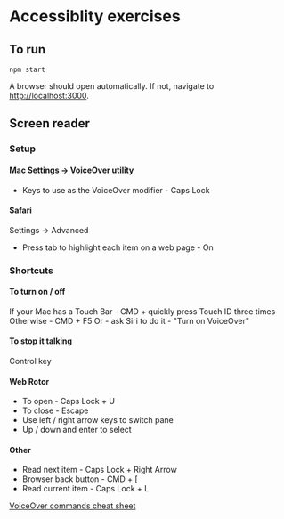 # Accessiblity exercises

## To run

```
npm start
```

A browser should open automatically. If not, navigate to [http://localhost:3000](http://localhost:3000).

## Screen reader

### Setup 

#### Mac Settings -> VoiceOver utility

- Keys to use as the VoiceOver modifier - Caps Lock

#### Safari

Settings -> Advanced
- Press tab to highlight each item on a web page - On

### Shortcuts

#### To turn on / off

If your Mac has a Touch Bar - CMD + quickly press Touch ID three times
Otherwise - CMD + F5
Or - ask Siri to do it - "Turn on VoiceOver"

#### To stop it talking

Control key

#### Web  Rotor

- To open - Caps Lock + U
- To close - Escape
- Use left / right arrow keys to switch pane
- Up / down and enter to select

#### Other

- Read next item - Caps Lock + Right Arrow
- Browser back button - CMD + [
- Read current item - Caps Lock + L


[VoiceOver commands cheat sheet](https://support.apple.com/en-gb/guide/voiceover/cpvokys01/mac)
